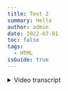 ```yaml
---
title: Test 2
summary: Hello
author: admin
date: 2022-07-01
toc: false
tags:
  - HTML
isGuide: true
---
```


<details>
  <summary>Video transcript</summary>
  

  

  **Test this**

*And this*

`And that`

[Even this](www.google.com)

</details>